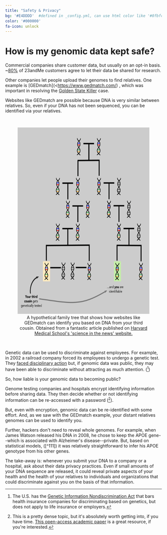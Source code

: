 ```yaml
---
title: "Safety & Privacy"
bg: '#E4DDDD'  #defined in _config.yml, can use html color like '#0fbfcf'
color: '#000000'
fa-icon: unlock
---
```


# How is my genomic data kept safe?

Commercial companies share customer data, but usually on an opt-in basis. ~[80%](<https://mediacenter.23andme.com/company/about-us/>) of 23andMe customers agree to let their data be shared for research.

Other companies let people upload their genomes to find relatives. One example is [GEDmatch](<https://www.gedmatch.com/) , which was important in resolving the [Golden State Killer](<https://www.sciencemag.org/news/2018/10/we-will-find-you-dna-search-used-nab-golden-state-killer-can-home-about-60-white>) case. 

Websites like GEDmatch are possible because DNA is very similar between relatives. So, even if your DNA has not been sequenced, you can be identified via your relatives.



<br>

<figure align="center">
  <img src="/img/privacy_tree.png" alt="hypothetical family tree" width="600" height="600"/>
  <figcaption>A hypothetical family tree that shows how websites like GEDmatch can identify you based on DNA from your third cousin. Obtained from a fantastic article published on <a href="http://sitn.hms.harvard.edu/flash/2018/understanding-ownership-privacy-genetic-data/">Harvard Medical School's 'science in the news' website.</a></figcaption>
</figure>

<br>





Genetic data can be used to discriminate against employees.  For example, in 2002 a railroad company forced its employees to undergo a genetic test. They [faced disciplinary action](<https://www.eeoc.gov/eeoc/newsroom/release/5-8-02.cfm>) but, if genomic data was public, they may have been able to discriminate without attracting as much attention. ([^9])

So, how liable is your genomic data to becoming public?

Genome testing companies and hospitals encrypt identifying information before sharing data. They then decide whether or not identifying information can be re-accessed with a password ([^10]).

But, even with encryption, genomic data can be re-identified with some effort. And, as we saw with the GEDmatch example, your distant relatives genomes can be used to identify you. 

Further, hackers don't need to reveal whole genomes. For example, when James Watson released his DNA in 2008, he chose to keep the APOE gene--which is associated with Alzheimer's disease--private. But, based on statistical models, ([^111]) it was relatively straightforward to infer his APOE genotype from his other genes.

The take-away is: whenever you submit your DNA to a company or a hospital, ask about their data privacy practices. Even if small amounts of your DNA sequence are released, it could reveal private aspects of your health and the health of your relatives to individuals and organizations that could discriminate against you on the basis of that information. 

[^9]: The U.S. has the [Genetic Information Nondiscrimination Act](<https://www.eeoc.gov/laws/statutes/gina.cfm>) that bars health insurance companies for discriminating based on genetics, but does not apply to life insurance or employers.
[^10]: This is a pretty dense topic, but it's absolutely worth getting into, if you have time. [This open-access academic paper](https://www.ncbi.nlm.nih.gov/pmc/articles/PMC5894154/) is a great resource, if you're interested.
[^11]: These models are called **imputation**, and they're really common in research. It lets researchers use small amounts of genetic testing to reconstruct most of the genome (remember, 99.9% of our genes are identical, so it's not as monumental of a task as it may seem). 

